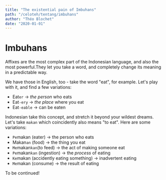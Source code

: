 ```yaml
---
title: "The existential pain of Imbuhans"
path: "/celoteh/tentang/imbuhans"
author: "Théo Blochet"
date: "2020-01-01"
---
```


# Imbuhans

Affixes are the most complex part of the Indonesian language, and also the most powerful.They let you take a word, and completely change its meaning in a predictable way.

We have those in English, too - take the word "eat", for example. Let's play with it, and find a few variations: 
* Eat`er` → *the person* who eats
* Eat`-ery` → *the place* where you eat
* Eat`-eable` →  can be eaten

Indonesian take this concept, and stretch it beyond your wildest dreams. Let's take `makan` which coincidently also means "to eat". Here are some variations:

* `Pe`makan (eater) → the person who eats
* Makan`an` (food) → the thing you eat
* `Me`makan`kan`(to feed) → the act of making someone eat
* `Pe`makan`kan` (ingestion) → the _process_ of eating
* `Ke`makan (accidently eating something) → inadvertent eating 
* `Me`makan (consume) → the result of eating

To be continued!